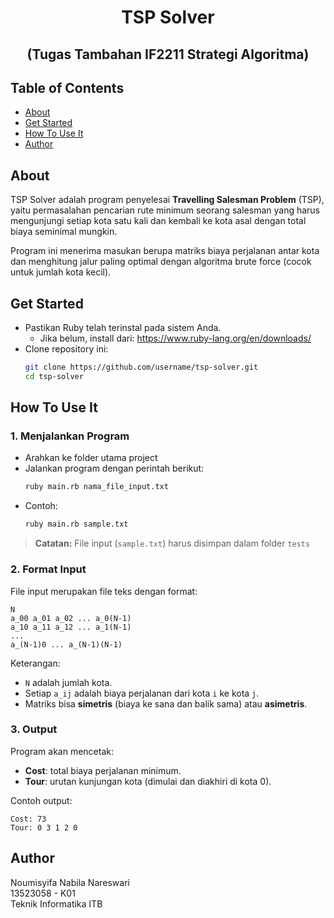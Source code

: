 <div align="center">
<h1>TSP Solver</h1>
<h2>(Tugas Tambahan IF2211 Strategi Algoritma)</h2>
</div>

## Table of Contents
- [About](#about)
- [Get Started](#get-started)
- [How To Use It](#how-to-use-it)
- [Author](#author)

## About
TSP Solver adalah program penyelesai **Travelling Salesman Problem** (TSP), yaitu permasalahan pencarian rute minimum seorang salesman yang harus mengunjungi setiap kota satu kali dan kembali ke kota asal dengan total biaya seminimal mungkin.

Program ini menerima masukan berupa matriks biaya perjalanan antar kota dan menghitung jalur paling optimal dengan algoritma brute force (cocok untuk jumlah kota kecil).


## Get Started
- Pastikan Ruby telah terinstal pada sistem Anda.
  - Jika belum, install dari: https://www.ruby-lang.org/en/downloads/
- Clone repository ini:
  ```bash
  git clone https://github.com/username/tsp-solver.git
  cd tsp-solver
  ```

## How To Use It

### 1. Menjalankan Program
- Arahkan ke folder utama project
- Jalankan program dengan perintah berikut:
  ```bash
  ruby main.rb nama_file_input.txt
  ```
- Contoh:
  ```bash
  ruby main.rb sample.txt
  ```

> **Catatan:** File input (`sample.txt`) harus disimpan dalam folder `tests`

### 2. Format Input
File input merupakan file teks dengan format:
```
N
a_00 a_01 a_02 ... a_0(N-1)
a_10 a_11 a_12 ... a_1(N-1)
...
a_(N-1)0 ... a_(N-1)(N-1)
```

Keterangan:
- `N` adalah jumlah kota.
- Setiap `a_ij` adalah biaya perjalanan dari kota `i` ke kota `j`.
- Matriks bisa **simetris** (biaya ke sana dan balik sama) atau **asimetris**.

### 3. Output
Program akan mencetak:
- **Cost**: total biaya perjalanan minimum.
- **Tour**: urutan kunjungan kota (dimulai dan diakhiri di kota 0).

Contoh output:
```
Cost: 73
Tour: 0 3 1 2 0
```

## Author
Noumisyifa Nabila Nareswari  
13523058 - K01  
Teknik Informatika ITB
